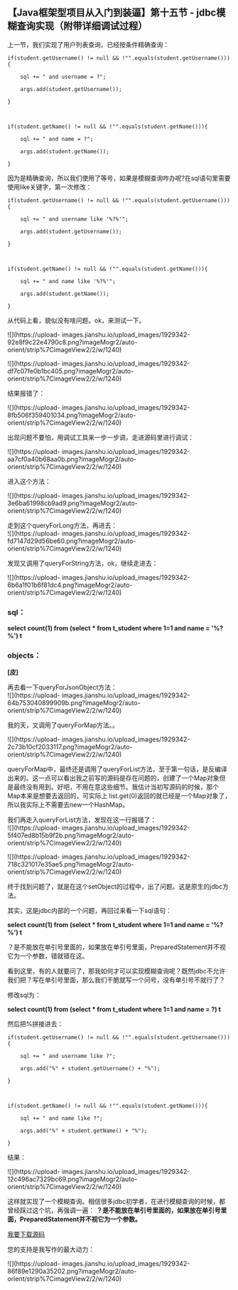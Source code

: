 ##  【Java框架型项目从入门到装逼】第十五节 - jdbc模糊查询实现（附带详细调试过程）

上一节，我们实现了用户列表查询，已经按条件精确查询：

    
    
    if(student.getUsername() != null && !"".equals(student.getUsername())){
        sql += " and username = ?"; 
        args.add(student.getUsername());
    }
    
    if(student.getName() != null && !"".equals(student.getName())){
        sql += " and name = ?"; 
        args.add(student.getName());
    }

因为是精确查询，所以我们使用了等号，如果是模糊查询咋办呢?在sql语句里需要使用like关键字，第一次修改：

    
    
    if(student.getUsername() != null && !"".equals(student.getUsername())){
        sql += " and username like '%?%'"; 
        args.add(student.getUsername());
    }
    
    if(student.getName() != null && !"".equals(student.getName())){
        sql += " and name like '%?%'"; 
        args.add(student.getName());
    }

从代码上看，貌似没有啥问题。ok，来测试一下。

![](https://upload-
images.jianshu.io/upload_images/1929342-92e8f9c22e4790c8.png?imageMogr2/auto-
orient/strip%7CimageView2/2/w/1240)

![](https://upload-
images.jianshu.io/upload_images/1929342-df7c07fe0b1bc405.png?imageMogr2/auto-
orient/strip%7CimageView2/2/w/1240)

结果报错了：

![](https://upload-
images.jianshu.io/upload_images/1929342-8fb506f359401034.png?imageMogr2/auto-
orient/strip%7CimageView2/2/w/1240)

出现问题不要怕，用调试工具来一步一步调，走进源码里进行调试：

![](https://upload-
images.jianshu.io/upload_images/1929342-aa7cf0a40b68aa0b.png?imageMogr2/auto-
orient/strip%7CimageView2/2/w/1240)

进入这个方法：

![](https://upload-
images.jianshu.io/upload_images/1929342-3e6ba61998cb9ad9.png?imageMogr2/auto-
orient/strip%7CimageView2/2/w/1240)

走到这个queryForLong方法，再进去：  
![](https://upload-
images.jianshu.io/upload_images/1929342-fd7147d29d56be60.png?imageMogr2/auto-
orient/strip%7CimageView2/2/w/1240)

发现又调用了queryForString方法，ok，继续走进去：

![](https://upload-
images.jianshu.io/upload_images/1929342-6b6a1f01b6f81dc4.png?imageMogr2/auto-
orient/strip%7CimageView2/2/w/1240)

### sql：

**select count(1) from (select * from t_student where 1=1 and name = '%?%')
t**

### objects：

**[皮]**

再去看一下queryForJsonObject方法：  
![](https://upload-
images.jianshu.io/upload_images/1929342-64b753040899909b.png?imageMogr2/auto-
orient/strip%7CimageView2/2/w/1240)

我的天，又调用了queryForMap方法。。

![](https://upload-
images.jianshu.io/upload_images/1929342-2c73b10cf2033117.png?imageMogr2/auto-
orient/strip%7CimageView2/2/w/1240)

queryForMap中，最终还是调用了queryForList方法，至于第一句话，是反编译出来的。这一点可以看出我之前写的源码是存在问题的，创建了一个Map对象但是最终没有用到。好吧，不用在意这些细节。我估计当初写源码的时候，那个Map本来是想要去返回的，可实际上
list.get(0)返回的就已经是一个Map对象了，所以我实际上不需要去new一个HashMap。

我们再走入queryForList方法，发现在这一行报错了：  
![](https://upload-
images.jianshu.io/upload_images/1929342-5f407ed8b15b9f2b.png?imageMogr2/auto-
orient/strip%7CimageView2/2/w/1240)

![](https://upload-
images.jianshu.io/upload_images/1929342-718c321017e35ae5.png?imageMogr2/auto-
orient/strip%7CimageView2/2/w/1240)

终于找到问题了，就是在这个setObject的过程中，出了问题。这是原生的jdbc方法。

其实，这是jdbc内部的一个问题，再回过来看一下sql语句：

**select count(1) from (select * from t_student where 1=1 and name = '%?%')
t**

？是不能放在单引号里面的，如果放在单引号里面，PreparedStatement并不视它为一个参数，错就错在这。

看到这里，有的人就要问了，那我如何才可以实现模糊查询呢？既然jdbc不允许我们把？写在单引号里面，那么我们干脆就写一个问号，没有单引号不就行了？

修改sql为：

**select count(1) from (select * from t_student where 1=1 and name = ?) t**

然后把%拼接进去：

    
    
    if(student.getUsername() != null && !"".equals(student.getUsername())){
        sql += " and username like ?"; 
        args.add("%" + student.getUsername() + "%");
    }
    
    if(student.getName() != null && !"".equals(student.getName())){
        sql += " and name like ?"; 
        args.add("%" + student.getName() + "%");
    }

结果：

![](https://upload-
images.jianshu.io/upload_images/1929342-12c496ac7329bc69.png?imageMogr2/auto-
orient/strip%7CimageView2/2/w/1240)

这样就实现了一个模糊查询。相信很多jdbc初学者，在进行模糊查询的时候，都曾经踩过这个坑，再强调一遍：
**？是不能放在单引号里面的，如果放在单引号里面，PreparedStatement并不视它为一个参数。**

[我要下载源码](https://www.jianshu.com/p/1bb7cfa425ba)

您的支持是我写作的最大动力：

![](https://upload-
images.jianshu.io/upload_images/1929342-86f89e1290a35202.png?imageMogr2/auto-
orient/strip%7CimageView2/2/w/1240)

